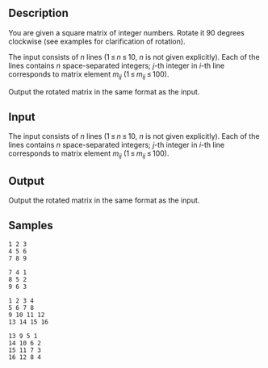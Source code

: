 ## Description

<div><p>You are given a square matrix of integer numbers. Rotate it <span class="tex-span">90</span> degrees clockwise (see examples for clarification of rotation).</p></div><div class="input-specification"><p>The input consists of <span class="tex-span"><i>n</i></span> lines (<span class="tex-span">1 ≤ <i>n</i> ≤ 10</span>, <span class="tex-span"><i>n</i></span> is not given explicitly). Each of the lines contains <span class="tex-span"><i>n</i></span> space-separated integers; <span class="tex-span"><i>j</i></span>-th integer in <span class="tex-span"><i>i</i></span>-th line corresponds to matrix element <span class="tex-span"><i>m</i><sub class="lower-index"><i>ij</i></sub></span> (<span class="tex-span">1 ≤ <i>m</i><sub class="lower-index"><i>ij</i></sub> ≤ 100</span>).</p></div><div class="output-specification"><p>Output the rotated matrix in the same format as the input.</p></div>

## Input

<p>The input consists of <span class="tex-span"><i>n</i></span> lines (<span class="tex-span">1 ≤ <i>n</i> ≤ 10</span>, <span class="tex-span"><i>n</i></span> is not given explicitly). Each of the lines contains <span class="tex-span"><i>n</i></span> space-separated integers; <span class="tex-span"><i>j</i></span>-th integer in <span class="tex-span"><i>i</i></span>-th line corresponds to matrix element <span class="tex-span"><i>m</i><sub class="lower-index"><i>ij</i></sub></span> (<span class="tex-span">1 ≤ <i>m</i><sub class="lower-index"><i>ij</i></sub> ≤ 100</span>).</p>

## Output

<p>Output the rotated matrix in the same format as the input.</p>

## Samples

```input1
1 2 3
4 5 6
7 8 9

```

```output1
7 4 1
8 5 2
9 6 3

```






```input2
1 2 3 4
5 6 7 8
9 10 11 12
13 14 15 16

```

```output2
13 9 5 1
14 10 6 2
15 11 7 3
16 12 8 4

```



